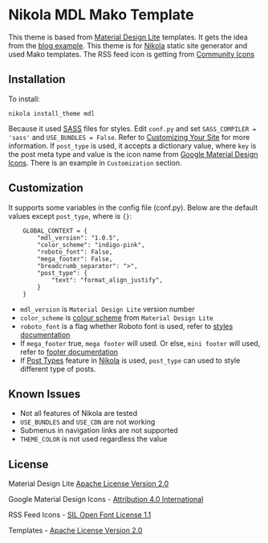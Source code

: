 # Nikola MDL Mako Template

This theme is based from [Material Design Lite](http://www.getmdl.io/)
templates. It gets the idea from the [blog example](http://www.getmdl.io/templates/blog/index.html). This theme is for
[Nikola](https://getnikola.com/) static site generator and used Mako templates.
The RSS feed icon is getting from
[Community Icons](https://materialdesignicons.com/icon/rss-box)

## Installation

To install:

```
nikola install_theme mdl
```

Because it used [SASS](http://sass-lang.com/) files for styles. Edit ``conf.py``
and set ``SASS_COMPILER = 'sass'`` and ``USE_BUNDLES = False``. Refer to
[Customizing Your Site](https://getnikola.com/handbook.html#customizing-your-site)
for more information. If ``post_type`` is used, it accepts a dictionary value, where ``key`` is the post meta type and value is the icon name from [Google Material Design Icons](https://www.google.com/design/icons/). There is an example in ``Customization`` section.

## Customization

It supports some variables in the config file (conf.py). Below are the default
values except ``post_type``, where is ``{}``:

```
    GLOBAL_CONTEXT = {
        "mdl_version": "1.0.5",
        "color_scheme": "indigo-pink",
        "roboto_font": False,
        "mega_footer": False,
        "breadcrumb_separator": ">",
        "post_type": {
            "text": "format_align_justify",
        }
    }
```

* ``mdl_version`` is ``Material Design Lite`` version number
* ``color_scheme`` is [colour scheme](http://www.getmdl.io/customize/index.html)
 from ``Material Design Lite``
* ``roboto_font`` is a flag whether Roboto font is used, refer to [styles documentation](http://www.getmdl.io/styles/index.html)
* If ``mega_footer`` true, ``mega footer`` will used. Or else, ``mini footer`` will used, refer to [footer documentation](http://www.getmdl.io/components/index.html#layout-section/footer)
* If [Post Types](https://getnikola.com/handbook.html#post-types) feature in [Nikola](https://getnikola.com/) is used, ``post_type`` can used to style different type of posts.

## Known Issues

* Not all features of Nikola are tested
* ``USE_BUNDLES`` and ``USE_CDN`` are not working
* Submenus in navigation links are not supported
* ``THEME_COLOR`` is not used regardless the value

## License

Material Design Lite [Apache License Version 2.0](https://github.com/google/material-design-lite/blob/master/LICENSE)

Google Material Design Icons - [Attribution 4.0 International](https://github.com/google/material-design-icons/blob/master/LICENSE)

RSS Feed Icons - [SIL Open Font License 1.1](http://scripts.sil.org/cms/scripts/page.php?item_id=OFL_web)

Templates - [Apache License Version 2.0](https://github.com/ivanteoh/nikola-mdl-mako/blob/master/LICENSE)
